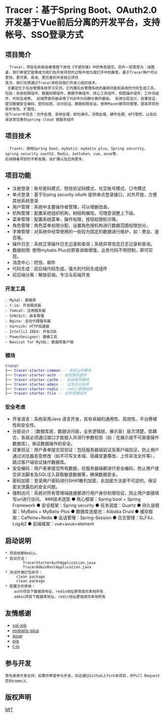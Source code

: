 Tracer：基于Spring Boot、OAuth2.0开发基于Vue前后分离的开发平台，支持帐号、SSO登录方式
=======
## 项目简介
      Tracer，项目名称取自暴雪旗下游戏《守望先锋》中的角色猎空，另外一层意思为：描图者，我们希望它能够成为我们在开发项目的过程中成为我们手中的画笔，基于Tracer用户可以更快、更可靠、易读、更完善的开发独立项目
    其次，我们也想通过Tracer来检验我们开发小组的技术。
     主要定位于后台管理系统学习交流，已内置后台管理系统的基础功能和高效的代码生成工具， 包括：系统权限组件、数据权限组件、数据字典组件、核心工具组件、视图操作组件、工作流组件、代码生成等。 前端界面风格采用了VUE作为动静分离的基础。 采用分层设计、双重验证、提交数据安全编码、密码加密、访问验证、数据权限验证。使用Maven做项目管理，提高项目的易开发性、扩展性。
    在Tracer中包含：文件处理，音频处理，即时通讯，流程处理，硬件处理，API管控。以及后续逐渐完善的spring cloud 微服务组件

## 项目技术
      Tracer，使用Spring boot、mybatis、mybatis plus、Spring security、spring security oauth2、Redis、Jwttoken、vue、avue等，
    后续随着项目的不断发展，会扩展以及应用更多。
    
 ## 项目功能
 - 注册登录：账号密码模式、短信验证码模式、社交账号模式、口令模式
 - 单点登录：基于Srping security oAuth 提供单点登录接口，对外开放，方便其他系统登录
 - 用户管理：系统中主要操作者管理，可以增删改查。
 - 机构管理：配置系统组织机构，树结构展现，可随意调整上下级。
 - 菜单管理：配置系统菜单，操作权限，按钮权限标识等。
 - 角色管理：角色菜单权限分配、设置角色按机构进行数据范围权限划分。
 - 字典管理：对系统中经常使用的一些较为固定的数据进行维护，如：男女、是否等。
 - 操作日志：系统正常操作日志记录和查询；系统异常信息日志记录和查询。
 - 数据权限: 使用mybatis Plus对原查询做增强，业务代码不用控制，即可实现。
 - 消息中心：短信、邮件
 - 代码生成：前后端代码生成，强大的代码生成组件
 - 前后端分离：解放前端，专注与前端开发
  ### 开发工具
    - MySql: 数据库
    - t-io: 开发服务器
    - Tomcat: 应用服务器
    - SVN|Git: 版本管理
    - Nginx: 反向代理服务器
    - Varnish: HTTP加速器
    - IntelliJ IDEA: 开发IDE
    - PowerDesigner: 建模工具
    - Navicat for MySQL: 数据库客户端
 ### 模块
 ``` lua
tracer
 ├── tracer-starter-common -- 系统公共模块 
 ├── tracer-starter-auth -- 授权服务提供
 ├── tracer-starter-cache -- 系统缓存模块
 ├── tracer-starter-admin -- 业务后台系统
 ├── tracer-starter-redis -- redis管理组件
 ├── tracer-starter-file -- 文件管理组件 
 ```
 ### 安全考虑
 - 开发语言：系统采用Java 语言开发，具有卓越的通用性、高效性、平台移植性和安全性。
 - 分层设计：（数据库层，数据访问层，业务逻辑层，展示层）层次清楚，低耦合，各层必须通过接口才能接入并进行参数校验（如：在展示层不可直接操作数据库），保证数据操作的安全。
 - 双重验证：用户表单提交双验证：包括服务器端验证及客户端验证，防止用户通过浏览器恶意修改（如不可写文本域、隐藏变量篡改、上传非法文件等），跳过客户端验证操作数据库。
 - 安全编码：用户表单提交所有数据，在服务器端都进行安全编码，防止用户提交非法脚本及SQL注入获取敏感数据等，确保数据安全。
 - 密码加密：登录用户密码进行SHA1散列加密，此加密方法是不可逆的。保证密文泄露后的安全问题。
 - 强制访问：系统对所有管理端链接都进行用户身份权限验证，防止用户直接填写url进行访问。
###技术选型
    ● 核心框架：Spring boot + Spring Framework 
    ● 安全框架：Spring security
    ● 任务调度：Quartz
    ● 持久层框架：MyBatis + MyBatis-Plus
    ● 数据库连接池：Alibaba Druid
    ● 缓存框架：Caffeine+Redis
    ● 会话管理：Spring-Session
    ● 日志管理：SLF4J、Log4j2
    ● 前端框架：vue+avue+element
## 启动说明
    * 项目依赖Redis。
    * 启动方法：
    	 	TracerStarterAuthApplication.java
    	 	TracerAdminRestApplication.java
    * 测试环境打包命令：
    	 clean package
    	 clean package
    * 配置文件修改：
        auth项目下数据库地址，redis地址更改成你本地所有
        admin项目下数据库地址，redis地址更改成你本地所有
## 友情感谢
- [ xxl-job](https://gitee.com/xuxueli0323/xxl-job "一个轻量级分布式任务调度平台，其核心设计目标是开发迅速、学习简单、轻量级、易扩展。现已开放源代码并接入多家公司线上产品线，开箱即用。")
- [mybatis-plus](https://gitee.com/baomidou/mybatis-plus "mybatis 增强工具包，简化 CRUD 操作")
- [avue](https://gitee.com/smallweigit/avue "基于Avue、Vue、Element-ui实现的一套后台管理系统快速开发模板")
- [pig](https://gitee.com/log4j/pig "基于Spring Cloud、OAuth2.0、Vue的前后端分离的系统，在我开发Tracer时遇到思路问题就有参考PIG")
- [t-io](https://gitee.com/log4j/pig "t-io是基于aio(nio2)的网络编程框架，和netty属于同类，但t-io更注重开发一线工程师的感受，提供了大量和业务相关的API，tracer的物联网方案基于t-io")

## 参与开发  
    首先谢谢大家支持，如果你希望参与开发，欢迎通过Github上fork本项目，并Pull Request您的commit。
## 版权声明
[MIT](LICENSE "MIT")     